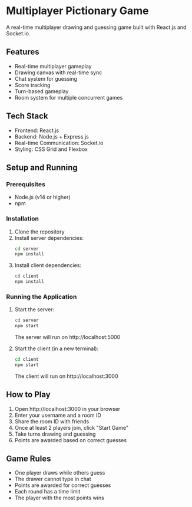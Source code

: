# Multiplayer Pictionary Game

A real-time multiplayer drawing and guessing game built with React.js and Socket.io.

## Features

- Real-time multiplayer gameplay
- Drawing canvas with real-time sync
- Chat system for guessing
- Score tracking
- Turn-based gameplay
- Room system for multiple concurrent games

## Tech Stack

- Frontend: React.js
- Backend: Node.js + Express.js
- Real-time Communication: Socket.io
- Styling: CSS Grid and Flexbox

## Setup and Running

### Prerequisites

- Node.js (v14 or higher)
- npm

### Installation

1. Clone the repository
2. Install server dependencies:
   ```bash
   cd server
   npm install
   ```
3. Install client dependencies:
   ```bash
   cd client
   npm install
   ```

### Running the Application

1. Start the server:
   ```bash
   cd server
   npm start
   ```
   The server will run on http://localhost:5000

2. Start the client (in a new terminal):
   ```bash
   cd client
   npm start
   ```
   The client will run on http://localhost:3000

## How to Play

1. Open http://localhost:3000 in your browser
2. Enter your username and a room ID
3. Share the room ID with friends
4. Once at least 2 players join, click "Start Game"
5. Take turns drawing and guessing
6. Points are awarded based on correct guesses

## Game Rules

- One player draws while others guess
- The drawer cannot type in chat
- Points are awarded for correct guesses
- Each round has a time limit
- The player with the most points wins
